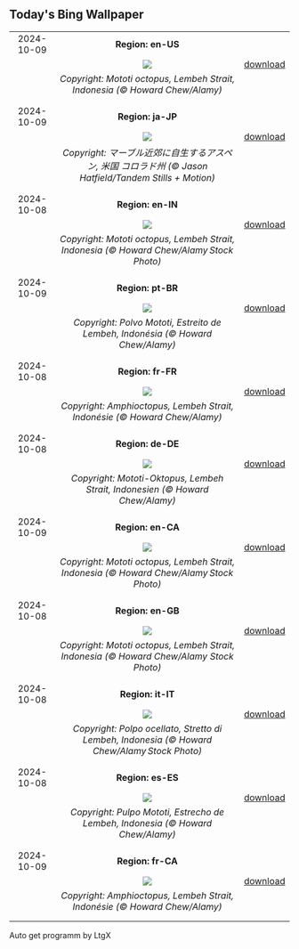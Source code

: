 ## Today's Bing Wallpaper
|      |      |      |
| :----: | :----: | :----: |
|2024-10-09|**Region: en-US**||
||![](https://www.bing.com/th?id=OHR.MototiOctopus_EN-US8820270832_UHD.jpg&pid=hp&w=1152&h=648&rs=1&c=4)| [download](https://www.bing.com/th?id=OHR.MototiOctopus_EN-US8820270832_UHD.jpg)|
||*Copyright: Mototi octopus, Lembeh Strait, Indonesia (© Howard Chew/Alamy)*
||
|||
|2024-10-09|**Region: ja-JP**||
||![](https://www.bing.com/th?id=OHR.AspensColorado_JA-JP6244858068_UHD.jpg&pid=hp&w=1152&h=648&rs=1&c=4)| [download](https://www.bing.com/th?id=OHR.AspensColorado_JA-JP6244858068_UHD.jpg)|
||*Copyright: マーブル近郊に自生するアスペン, 米国 コロラド州 (© Jason Hatfield/Tandem Stills + Motion)*
||
|||
|2024-10-08|**Region: en-IN**||
||![](https://www.bing.com/th?id=OHR.MototiOctopus_EN-IN8264456645_UHD.jpg&pid=hp&w=1152&h=648&rs=1&c=4)| [download](https://www.bing.com/th?id=OHR.MototiOctopus_EN-IN8264456645_UHD.jpg)|
||*Copyright: Mototi octopus, Lembeh Strait, Indonesia (© Howard Chew/Alamy Stock Photo)*
||
|||
|2024-10-09|**Region: pt-BR**||
||![](https://www.bing.com/th?id=OHR.MototiOctopus_PT-BR0386452744_UHD.jpg&pid=hp&w=1152&h=648&rs=1&c=4)| [download](https://www.bing.com/th?id=OHR.MototiOctopus_PT-BR0386452744_UHD.jpg)|
||*Copyright: Polvo Mototi, Estreito de Lembeh, Indonésia (© Howard Chew/Alamy)*
||
|||
|2024-10-08|**Region: fr-FR**||
||![](https://www.bing.com/th?id=OHR.MototiOctopus_FR-FR0598222042_UHD.jpg&pid=hp&w=1152&h=648&rs=1&c=4)| [download](https://www.bing.com/th?id=OHR.MototiOctopus_FR-FR0598222042_UHD.jpg)|
||*Copyright: Amphioctopus, Lembeh Strait, Indonésie (© Howard Chew/Alamy)*
||
|||
|2024-10-08|**Region: de-DE**||
||![](https://www.bing.com/th?id=OHR.MototiOctopus_DE-DE2317582998_UHD.jpg&pid=hp&w=1152&h=648&rs=1&c=4)| [download](https://www.bing.com/th?id=OHR.MototiOctopus_DE-DE2317582998_UHD.jpg)|
||*Copyright: Mototi-Oktopus, Lembeh Strait, Indonesien (© Howard Chew/Alamy)*
||
|||
|2024-10-09|**Region: en-CA**||
||![](https://www.bing.com/th?id=OHR.MototiOctopus_EN-CA0168451476_UHD.jpg&pid=hp&w=1152&h=648&rs=1&c=4)| [download](https://www.bing.com/th?id=OHR.MototiOctopus_EN-CA0168451476_UHD.jpg)|
||*Copyright: Mototi octopus, Lembeh Strait, Indonesia (© Howard Chew/Alamy Stock Photo)*
||
|||
|2024-10-08|**Region: en-GB**||
||![](https://www.bing.com/th?id=OHR.MototiOctopus_EN-GB7709724340_UHD.jpg&pid=hp&w=1152&h=648&rs=1&c=4)| [download](https://www.bing.com/th?id=OHR.MototiOctopus_EN-GB7709724340_UHD.jpg)|
||*Copyright: Mototi octopus, Lembeh Strait, Indonesia (© Howard Chew/Alamy Stock Photo)*
||
|||
|2024-10-08|**Region: it-IT**||
||![](https://www.bing.com/th?id=OHR.MototiOctopus_IT-IT6416760928_UHD.jpg&pid=hp&w=1152&h=648&rs=1&c=4)| [download](https://www.bing.com/th?id=OHR.MototiOctopus_IT-IT6416760928_UHD.jpg)|
||*Copyright: Polpo ocellato, Stretto di Lembeh, Indonesia (© Howard Chew/Alamy Stock Photo)*
||
|||
|2024-10-08|**Region: es-ES**||
||![](https://www.bing.com/th?id=OHR.MototiOctopus_ES-ES5895237621_UHD.jpg&pid=hp&w=1152&h=648&rs=1&c=4)| [download](https://www.bing.com/th?id=OHR.MototiOctopus_ES-ES5895237621_UHD.jpg)|
||*Copyright: Pulpo Mototi, Estrecho de Lembeh, Indonesia (© Howard Chew/Alamy)*
||
|||
|2024-10-09|**Region: fr-CA**||
||![](https://www.bing.com/th?id=OHR.MototiOctopus_FR-CA2506642758_UHD.jpg&pid=hp&w=1152&h=648&rs=1&c=4)| [download](https://www.bing.com/th?id=OHR.MototiOctopus_FR-CA2506642758_UHD.jpg)|
||*Copyright: Amphioctopus, Lembeh Strait, Indonésie (© Howard Chew/Alamy)*
||
|||

Auto get programm by LtgX
